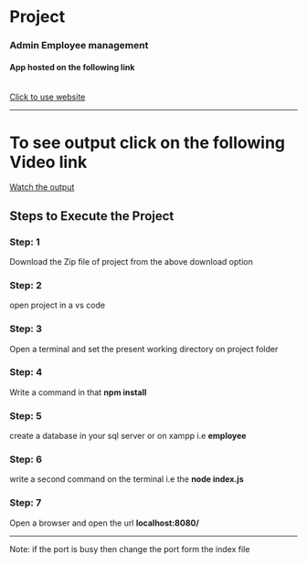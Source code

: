 <h1>Project</h1>
<h3>Admin Employee management</h3>
<h4>App hosted on the following link</h4>
<br>
<a href="https://admin-employee.onrender.com" target=__blank>Click to use website</a>
<hr>
<h1>To see output click on the following Video link</h1>
<a href="https://drive.google.com/file/d/1bhMOmCJKZNEXUm7stNBc6EFVOSyYlPf6/view?usp=drive_link" target=__blank>Watch the output</a>
<h2>Steps to Execute the Project</h2>

<h3>Step: 1</h3>
<p>Download the Zip file of project from the above download option</p>
<h3>Step: 2</h3>
<p>open project in a vs code</p>
<h3>Step: 3</h3>
<p>Open a terminal and set the present working directory on project folder</p>
<h3>Step: 4</h3>
<p>Write a command in that <b>npm install</b></p>
<h3>Step: 5</h3>
<p>create a database in your sql server or on xampp i.e <b>employee</b></p>
<h3>Step: 6</h3>
<p>write a second command on the terminal i.e the <b>node index.js</b></p>
<h3>Step: 7</h3>
<p>Open a browser and open the url <b>localhost:8080/</b></p>

<hr>

<p>Note: if the port is busy then change the port form the index file</p>
